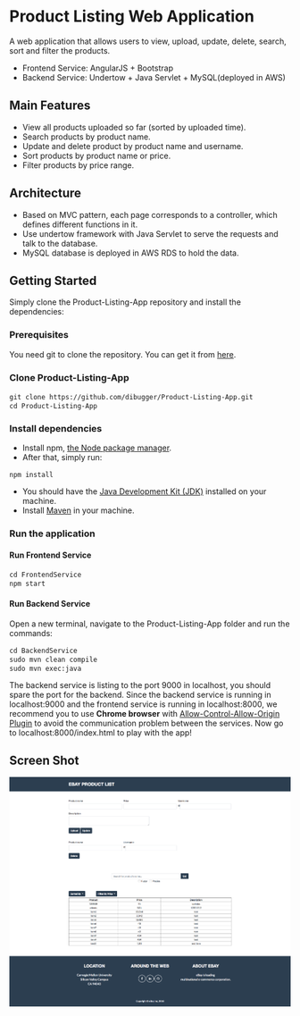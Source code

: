 # Product Listing Web Application
A web application that allows users to view, upload, update, delete, search, sort and filter the products.
* Frontend Service: AngularJS + Bootstrap
* Backend Service: Undertow + Java Servlet + MySQL(deployed in AWS)

## Main Features
* View all products uploaded so far (sorted by uploaded time).
* Search products by product name.
* Update and delete product by product name and username.
* Sort products by product name or price.
* Filter products by price range.

## Architecture
* Based on MVC pattern, each page corresponds to a controller, which defines different functions in it.
* Use undertow framework with Java Servlet to serve the requests and talk to the database.
* MySQL database is deployed in AWS RDS to hold the data.

## Getting Started
Simply clone the Product-Listing-App repository and install the dependencies:
### Prerequisites
You need git to clone the repository. You can get it from <a href="https://git-scm.com/">here</a>.

### Clone Product-Listing-App
```
git clone https://github.com/dibugger/Product-Listing-App.git
cd Product-Listing-App
```
### Install dependencies
* Install npm, <a href="https://www.npmjs.com/">the Node package manager</a>.
* After that, simply run:
```
npm install
```
* You should have the <a href="https://en.wikipedia.org/wiki/Java_Development_Kit">Java Development Kit (JDK)</a> installed on your machine.
* Install <a href="https://maven.apache.org/install.html">Maven</a> in your machine.

### Run the application
#### Run Frontend Service
```
cd FrontendService
npm start
```
#### Run Backend Service
Open a new terminal, navigate to the Product-Listing-App folder and run the commands:
```
cd BackendService
sudo mvn clean compile
sudo mvn exec:java
```
The backend service is listing to the port 9000 in localhost, you should spare the port for the backend. Since the backend service is running in localhost:9000 and the frontend service is running in localhost:8000, we recommend you to use **Chrome browser** with <a href="https://chrome.google.com/webstore/detail/allow-control-allow-origi/nlfbmbojpeacfghkpbjhddihlkkiljbi">Allow-Control-Allow-Origin Plugin</a> to avoid the communication problem between the services. Now go to localhost:8000/index.html to play with the app!

## Screen Shot
![alt text](screenshot.png)
